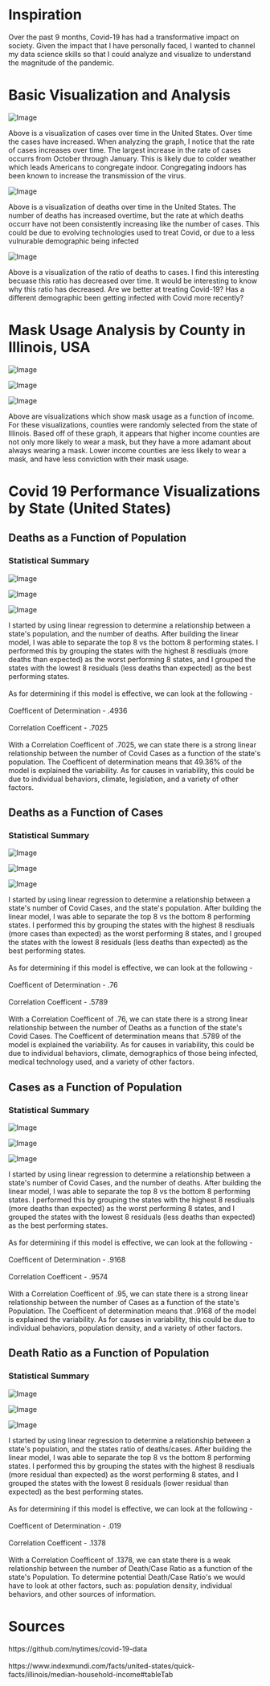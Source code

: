 <h1>Inspiration</h1>
 
<p>Over the past 9 months, Covid-19 has had a transformative impact on society. Given the impact that I have personally faced, I wanted to channel my data science skills so that I could analyze and visualize to understand the magnitude of the pandemic.</p>

<h1>Basic Visualization and Analysis</h1>
<p><img alt="Image" title="icon" src="https://github.com/AbhikMahakul/Covid-Analysis/blob/main/Images/Basic%20Trends/casesovertime.png" /></p>
 
<p> Above is a visualization of cases over time in the United States. Over time the cases have increased. When analyzing the graph, I notice that the rate of cases increases over time. The largest increase in the rate of cases occurrs from October through January. This is likely due to colder weather which leads Americans to congregate indoor. Congregating indoors has been known to increase the transmission of the virus.  </p>


<p><img alt="Image" title="icon" src="https://github.com/AbhikMahakul/Covid-Analysis/blob/main/Images/Basic%20Trends/deathsovertime.png" /></p>


<p> Above is a visualization of deaths over time in the United States. The number of deaths has increased overtime, but the rate at which deaths occurr have not been consistently increasing like the number of cases. This could be due to evolving technologies used to treat Covid, or due to a less vulnurable demographic being infected </p>


<p><img alt="Image" title="icon" src="https://github.com/AbhikMahakul/Covid-Analysis/blob/main/Images/Basic%20Trends/deathratio.png" /></p>

<p> Above is a visualization of the ratio of deaths to cases. I find this interesting becuase this ratio has decreased over time. It would be interesting to know why this ratio has decreased. Are we better at treating Covid-19? Has a different demographic been getting infected with Covid more recently? </p>

<h1>Mask Usage Analysis by County in Illinois, USA</h1>


<p><img alt="Image" title="icon" src="https://github.com/AbhikMahakul/Covid-Analysis/blob/main/Images/Mask%20Usage/AlwaysWearsMask.png" /></p>


<p><img alt="Image" title="icon" src="https://github.com/AbhikMahakul/Covid-Analysis/blob/main/Images/Mask%20Usage/SometimesWearsAMask.png" /></p>


<p><img alt="Image" title="icon" src="https://github.com/AbhikMahakul/Covid-Analysis/blob/main/Images/Mask%20Usage/Never.png" /></p>

<p> Above are visualizations which show mask usage as a function of income. For these visualizations, counties were randomly selected from the state of Illinois. Based off of these graph, it appears that higher income counties are not only more likely to wear a mask, but they have a more adamant about always wearing a mask. Lower income counties are less likely to wear a mask, and have less conviction with their mask usage.  </p>


<h1> Covid 19 Performance Visualizations by State (United States)</h1>

<h2>Deaths as a Function of Population</h2> 

<h3> Statistical Summary</h3>
<p><img alt="Image" title="icon" src="https://github.com/AbhikMahakul/Covid-Analysis/blob/main/Images/Mask%20Usage/DeathVsPopulationStats.png" /></p>

<p><img alt="Image" title="icon" src="https://github.com/AbhikMahakul/Covid-Analysis/blob/main/Images/DeathsVsPopulations/Top8.png" /></p>

<p><img alt="Image" title="icon" src="https://github.com/AbhikMahakul/Covid-Analysis/blob/main/Images/DeathsVsPopulations/Bottom8.png" /></p>

<p> I started by using linear regression to determine a relationship between a state's population, and the number of deaths. After building the linear model, I was able to separate the top 8 vs the bottom 8 performing states. I performed this by grouping the states with the highest 8 resdiuals (more deaths than expected) as the worst performing 8 states, and I grouped the states with the lowest 8 residuals (less deaths than expected) as the best performing states. 
<br> 
<br>
As for determining if this model is effective, we can look at the following -
<br>
<br>
Coefficent of Determination - .4936
<br>
<br>
Correlation Coefficent - .7025 
<br>
<br>
With a Correlation Coefficent of .7025, we can state there is a strong linear relationship between the number of Covid Cases as a function of the state's population. The Coefficent of determination means that 49.36% of the model is explained the variability. As for causes in variability, this could be due to individual behaviors, climate, legislation, and a variety of other factors.  </p>

<h2> Deaths as a Function of Cases </h2>

<h3> Statistical Summary</h3>
<p><img alt="Image" title="icon" src="https://github.com/AbhikMahakul/Covid-Analysis/blob/main/Images/DeathsVsCases/DeathsVsCasesStats.png" /></p>

<p><img alt="Image" title="icon" src="https://github.com/AbhikMahakul/Covid-Analysis/blob/main/Images/DeathsVsCases/Top8DeathsVsCases.png" /></p>

<p><img alt="Image" title="icon" src="https://github.com/AbhikMahakul/Covid-Analysis/blob/main/Images/DeathsVsCases/Bottom8DeathsVsCases.png" /></p>

<p> I started by using linear regression to determine a relationship between a state's number of Covid Cases, and the state's population. After building the linear model, I was able to separate the top 8 vs the bottom 8 performing states. I performed this by grouping the states with the highest 8 resdiuals (more cases than expected) as the worst performing 8 states, and I grouped the states with the lowest 8 residuals (less deaths than expected) as the best performing states. 
<br> 
<br>
As for determining if this model is effective, we can look at the following -
<br>
<br>
Coefficent of Determination - .76
<br>
<br>
Correlation Coefficent - .5789
<br>
<br>
With a Correlation Coefficent of .76, we can state there is a strong linear relationship between the number of Deaths as a function of the state's Covid Cases. The Coefficent of determination means that .5789 of the model is explained the variability. As for causes in variability, this could be due to individual behaviors, climate, demographics of those being infected, medical technology used, and a variety of other factors.  </p>
<h2>Cases as a Function of Population</h2> 
<h3> Statistical Summary</h3>
<p><img alt="Image" title="icon" src="https://github.com/AbhikMahakul/Covid-Analysis/blob/main/CasesVsPopulations/CasesVsPopulationStats.png" /></p>

<p><img alt="Image" title="icon" src="https://github.com/AbhikMahakul/Covid-Analysis/blob/main/CasesVsPopulations/top8.png" /></p>

<p><img alt="Image" title="icon" src="https://github.com/AbhikMahakul/Covid-Analysis/blob/main/CasesVsPopulations/Bottom8.png" /></p>

<p> I started by using linear regression to determine a relationship between a state's number of Covid Cases, and the number of deaths. After building the linear model, I was able to separate the top 8 vs the bottom 8 performing states. I performed this by grouping the states with the highest 8 resdiuals (more deaths than expected) as the worst performing 8 states, and I grouped the states with the lowest 8 residuals (less deaths than expected) as the best performing states. 
<br> 
<br>
As for determining if this model is effective, we can look at the following -
<br>
<br>
Coefficent of Determination - .9168
<br>
<br>
Correlation Coefficent - .9574
<br>
<br>
With a Correlation Coefficent of .95, we can state there is a strong linear relationship between the number of Cases as a function of the state's Population. The Coefficent of determination means that .9168 of the model is explained the variability. As for causes in variability, this could be due to individual behaviors, population density, and a variety of other factors.  </p>

<h2>Death Ratio as a Function of Population</h2> 
<h3> Statistical Summary</h3>

<p><img alt="Image" title="icon" src="https://github.com/AbhikMahakul/Covid-Analysis/blob/main/Images/DeathRatioVsPopulation/DeathRatioVsPoupulationStats.png" /></p>
<p><img alt="Image" title="icon" src="https://github.com/AbhikMahakul/Covid-Analysis/blob/main/Images/DeathRatioVsPopulation/Top8DeathRatioVsPoupulationStats.png" /></p>
<p><img alt="Image" title="icon" src="https://github.com/AbhikMahakul/Covid-Analysis/blob/main/Images/DeathRatioVsPopulation/Bottom8DeathRatioVs%20PoupulationStats.png" /></p>

<p> I started by using linear regression to determine a relationship between a state's population, and the states ratio of deaths/cases. After building the linear model, I was able to separate the top 8 vs the bottom 8 performing states. I performed this by grouping the states with the highest 8 resdiuals (more residual than expected) as the worst performing 8 states, and I grouped the states with the lowest 8 residuals (lower residual than expected) as the best performing states. 
<br> 
<br>
As for determining if this model is effective, we can look at the following -
<br>
<br>
Coefficent of Determination - .019
<br>
<br>
Correlation Coefficent - .1378
<br>
<br>
With a Correlation Coefficent of .1378, we can state there is a weak relationship between the number of Death/Case Ratio as a function of the state's Population. To determine potential Death/Case Ratio's we would have to look at other factors, such as: population density, individual behaviors, and other sources of information. </p>

<h1> Sources</h1>
<p>https://github.com/nytimes/covid-19-data
 <br>
 <br>
 https://www.indexmundi.com/facts/united-states/quick-facts/illinois/median-household-income#tableTab </p1>
